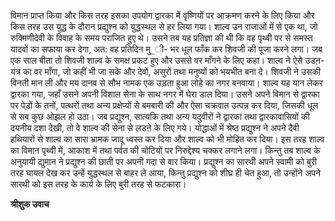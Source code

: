 विमान प्राप्त किया और किस तरह इसका उपयोग द्वारका में वृष्णियों पर आक्रमण करने के लिए किया और किस तरह उस युद्ध के दौरान प्रद्युश्न को युद्धस्थल से हर लिया गया। शाल्व उन राजाओं में से एक था, जो रुक्मिणीदेवी के विवाह के समय पराजित हुए थे। उसने तब यह प्रतिज्ञा की थी कि वह पृथ्वी पर से समस्त यादवों का सफाया कर देगा, अत: वह प्रतिदिन मु_ी- भर धूल फाँक कर शिवजी की पूजा करने लगा। जब एक साल बीता तो शिवजी शाल्व के समक्ष प्रकट हुए और उससे वर माँगने के लिए कहा। शाल्व ने ऐसे उडऩ-यंत्र का वर माँगा, जो कहीं भी जा सके और देवों, असुरों तथा मनुष्यों को भयभीत बना दे। शिवजी ने उसकी विनती मान ली और मय दानव से सौभ नामक एक उड़ता हुआ लोहे का नगर बनवाया। शाल्व यह यान लेकर द्वारका गया, जहाँ उसने अपनी विशाल सेना के साथ नगर में घेरा डाल दिया। उसने अपने विमान से द्वारका पर पेड़ों के तनों, पत्थरों तथा अन्य प्रक्षेप्यों से बमबारी की और ऐसा चक्रवात उत्पन्न कर दिया, जिसकी धूल से सब कुछ ओझल हो उठा। जब प्रद्युश्न, सात्यकि तथा अन्य यदुवीरों ने द्वारका तथा द्वारकावासियों की दयनीय दशा देखी, तो वे शाल्व की सेना से लडऩे के लिए गये। योद्धाओं में श्रेष्ठ प्रद्युश्न ने अपने दैवी हथियारों से शाल्व का सारा भ्रामक जादू ध्वस्त कर दिया और शाल्व को भी मोहित कर दिया। इस तरह शाल्व का विमान पृथ्वी में, आकाश में तथा पर्वत की चोटियों पर निरुद्देश्य चक्कर लगाने लगा। किन्तु तब शाल्व के अनुयायी द्युमान ने प्रद्युश्न की छाती पर अपनी गदा से वार किया। प्रद्युश्न का सारथी अपने स्वामी को बुरी तरह घायल देख कर उन्हें युद्धस्थल से बाहर ले आया, किन्तु प्रद्युश्न को शीघ्र ही चेत हुआ, तो उन्होंने अपने सारथी को इस तरह के कार्य के लिए बुरी तरह से फटकारा।  

**श्रीशुक उवाच** 